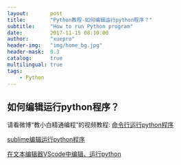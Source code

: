 ```yaml
---
layout:       post
title:        "Python教程-如何编辑运行python程序？"
subtitle:     "How to run Python program"
date:         2017-11-15 08:10:00
author:       "xuepro"
header-img:   "img/home_bg.jpg"
header-mask:  0.3
catalog:      true
multilingual: true
tags:
    - Python
---
```


## 如何编辑运行python程序？

请看微博“教小白精通编程”的视频教程:
[命令行运行python程序](https://weibo.com/tv/v/Fsh7ZvbHR?fid=1034:4822844dc7ea615390675c59e1c4c5ef)

[sublime编辑运行python程序](https://weibo.com/tv/v/FvcIV4ybG?fid=1034:27d9b0b9eabb61526796578019889880)

[在文本编辑器VScode中编辑、运行python ​](https://weibo.com/tv/v/Fsj289EVG?fid=1034:e25bafbcf2f425459a770d9b5b142e64)
